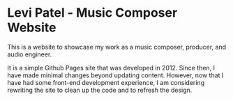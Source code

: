 Levi Patel - Music Composer Website
=====

This is a website to showcase my work as a music composer, producer, and audio engineer.

It is a simple Github Pages site that was developed in 2012. Since then, I have made minimal changes beyond updating content. However, now that I have had some front-end development experience, I am considering rewriting the site to clean up the code and to refresh the design.

